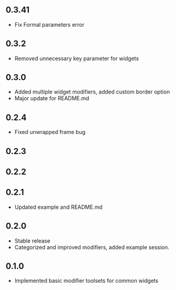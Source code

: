 ## 0.3.41
* Fix Formal parameters error 

## 0.3.2
* Removed unnecessary key parameter for widgets

## 0.3.0
* Added multiple widget modifiers, added custom border option
* Major update for README.md

## 0.2.4
* Fixed unwrapped frame bug
## 0.2.3

## 0.2.2

## 0.2.1

* Updated example and README.md

## 0.2.0

* Stable release 
* Categorized and improved modifiers, added example session.

## 0.1.0

* Implemented basic modifier toolsets for common widgets
